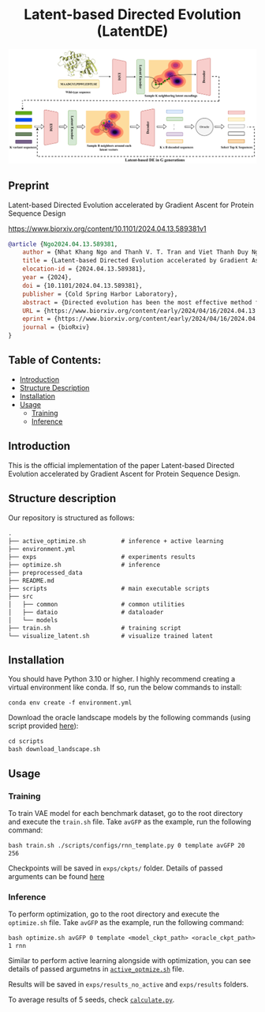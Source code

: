 <div align="center">

# Latent-based Directed Evolution (LatentDE)
</div>

![LatentDE](LatentDE.png)

## Preprint

Latent-based Directed Evolution accelerated by Gradient Ascent for Protein Sequence Design

https://www.biorxiv.org/content/10.1101/2024.04.13.589381v1

```bibtex
@article {Ngo2024.04.13.589381,
	author = {Nhat Khang Ngo and Thanh V. T. Tran and Viet Thanh Duy Nguyen and Truong Son Hy},
	title = {Latent-based Directed Evolution accelerated by Gradient Ascent for Protein Sequence Design},
	elocation-id = {2024.04.13.589381},
	year = {2024},
	doi = {10.1101/2024.04.13.589381},
	publisher = {Cold Spring Harbor Laboratory},
	abstract = {Directed evolution has been the most effective method for protein engineering that optimizes biological functionalities through a resource-intensive process of screening or selecting among a vast range of mutations. To mitigate this extensive procedure, recent advancements in machine learning-guided methodologies center around the establishment of a surrogate sequence-function model. In this paper, we propose Latent-based Directed Evolution (LDE), an evolutionary algorithm designed to prioritize the exploration of high-fitness mutants in the latent space. At its core, LDE is a regularized variational autoencoder (VAE), harnessing the capabilities of the state-of-the-art Protein Language Model (pLM), ESM-2, to construct a meaningful latent space of sequences. From this encoded representation, we present a novel approach for efficient traversal on the fitness landscape, employing a combination of gradient-based methods and directed evolution. Experimental evaluations conducted on eight protein sequence design tasks demonstrate the superior performance of our proposed LDE over previous baseline algorithms. Our implementation is publicly available at https://github.com/HySonLab/LatentDECompeting Interest StatementThe authors have declared no competing interest.},
	URL = {https://www.biorxiv.org/content/early/2024/04/16/2024.04.13.589381},
	eprint = {https://www.biorxiv.org/content/early/2024/04/16/2024.04.13.589381.full.pdf},
	journal = {bioRxiv}
}
```

## Table of Contents:

- [Introduction](#introduction)
- [Structure Description](#structure-description)
- [Installation](#installation)
- [Usage](#usage)
    - [Training](#training)
    - [Inference](#inference)

## Introduction
This is the official implementation of the paper Latent-based Directed Evolution accelerated by Gradient Ascent for Protein Sequence Design.

## Structure description

Our repository is structured as follows:
```shell
.
├── active_optimize.sh          # inference + active learning
├── environment.yml
├── exps                        # experiments results
├── optimize.sh                 # inference
├── preprocessed_data
├── README.md
├── scripts                     # main executable scripts
├── src
│   ├── common                  # common utilities
│   ├── dataio                  # dataloader
│   └── models
├── train.sh                    # training script
└── visualize_latent.sh         # visualize trained latent
```

## Installation

You should have Python 3.10 or higher. I highly recommend creating a virtual environment like conda. If so, run the below commands to install:

```shell
conda env create -f environment.yml
```

Download the oracle landscape models by the following commands (using script provided [here](https://github.com/HeliXonProtein/proximal-exploration)):
```shell
cd scripts
bash download_landscape.sh
```

## Usage

### Training

To train VAE model for each benchmark dataset, go to the root directory and execute the `train.sh` file. Take `avGFP` as the example, run the following command:

```shell
bash train.sh ./scripts/configs/rnn_template.py 0 template avGFP 20 256
```

Checkpoints will be saved in `exps/ckpts/` folder. Details of passed arguments can be found [here](./scripts/train_vae.py)

### Inference

To perform optimization, go to the root directory and execute the `optimize.sh` file. Take `avGFP` as the example, run the following command:

```shell
bash optimize.sh avGFP 0 template <model_ckpt_path> <oracle_ckpt_path> 1 rnn
```

Similar to perform active learning alongside with optimization, you can see details of passed argumetns in [`active_optmize.sh`](./active_optimize.sh) file.

Results will be saved in `exps/results_no_active` and `exps/results` folders.

To average results of 5 seeds, check [`calculate.py`](./scripts/calculate.py).
